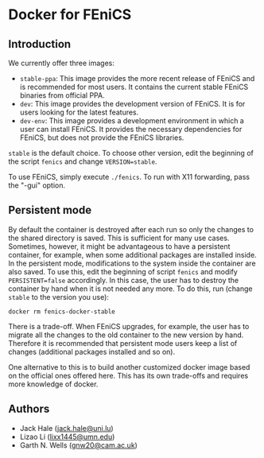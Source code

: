 # Docker for FEniCS

## Introduction

We currently offer three images:

* `stable-ppa`: This image provides the more recent release of FEniCS
  and is recommended for most users. It contains the current stable
  FEniCS binaries from official PPA.
* `dev`: This image provides the development version of FEniCS.  It is
  for users looking for the latest features.
* `dev-env`: This image provides a development environment in which a
   user can install FEniCS. It provides the necessary dependencies for
   FEniCS, but does not provide the FEniCS libraries.

`stable` is the default choice. To choose other version, edit the
beginning of the script `fenics` and change `VERSION=stable`.

To use FEniCS, simply execute `./fenics`. To run with X11 forwarding,
pass the "-gui" option.


## Persistent mode

By default the container is destroyed after each run so only the
changes to the shared directory is saved. This is sufficient for many
use cases. Sometimes, however, it might be advantageous to have a
persistent container, for example, when some additional packages are
installed inside. In the persistent mode, modifications to the system
inside the container are also saved. To use this, edit the beginning
of script `fenics` and modify `PERSISTENT=false` accordingly. In this
case, the user has to destroy the container by hand when it is not
needed any more. To do this, run (change `stable` to the version you
use):

    docker rm fenics-docker-stable

There is a trade-off. When FEniCS upgrades, for example, the user has
to migrate all the changes to the old container to the new version by
hand. Therefore it is recommended that persistent mode users keep a
list of changes (additional packages installed and so on).

One alternative to this is to build another customized docker image
based on the official ones offered here. This has its own trade-offs
and requires more knowledge of docker.


## Authors

* Jack Hale (<jack.hale@uni.lu>)
* Lizao Li (<lixx1445@umn.edu>)
* Garth N. Wells (<gnw20@cam.ac.uk>)

